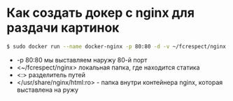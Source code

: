 # Как создать докер с nginx для раздачи картинок
```bash
$ sudo docker run --name docker-nginx -p 80:80 -d -v ~/fcrespect/nginx:/usr/share/nginx/html:ro nginx:1.17.3-alpine
```
* -p 80:80 мы выставляем наружу 80-й порт
* <~/fcrespect/nginx> локальная папка, где находится статика
* <:> разделитель путей
*  </usr/share/nginx/html:ro> - папка внутри контейнера nginx, которая выставлена на ружу